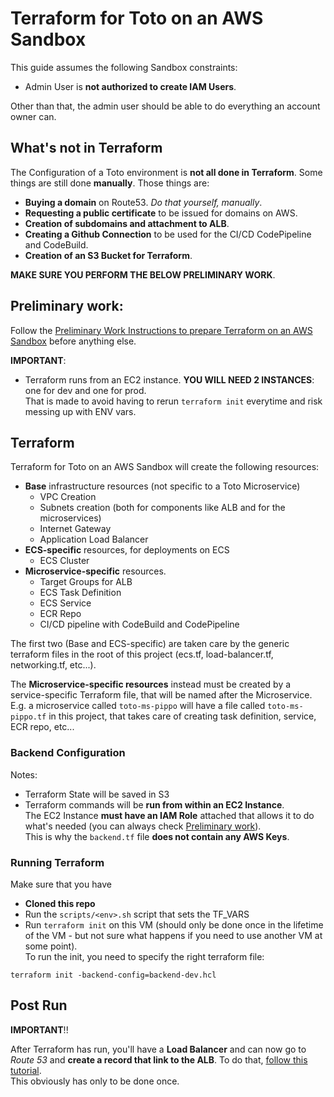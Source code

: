 # Terraform for Toto on an AWS Sandbox

This guide assumes the following Sandbox constraints: 
* Admin User is **not authorized to create IAM Users**.

Other than that, the admin user should be able to do everything an account owner can. 

## What's not in Terraform

The Configuration of a Toto environment is **not all done in Terraform**. Some things are still done **manually**. Those things are: 
* **Buying a domain** on Route53. *Do that yourself, manually*. 
* **Requesting a public certificate** to be issued for domains on AWS. 
* **Creation of subdomains and attachment to ALB**. 
* **Creating a Github Connection** to be used for the CI/CD CodePipeline and CodeBuild.
* **Creation of an S3 Bucket for Terraform**. 

**MAKE SURE YOU PERFORM THE BELOW PRELIMINARY WORK**. 

## Preliminary work: 

Follow the [Preliminary Work Instructions to prepare Terraform on an AWS Sandbox](preliminary.md) before anything else.

**IMPORTANT**: 
* Terraform runs from an EC2 instance. **YOU WILL NEED 2 INSTANCES**: one for dev and one for prod. <br>
That is made to avoid having to rerun `terraform init` everytime and risk messing up with ENV vars.

## Terraform
Terraform for Toto on an AWS Sandbox will create the following resources: 

* **Base** infrastructure resources (not specific to a Toto Microservice)
    * VPC Creation
    * Subnets creation (both for components like ALB and for the microservices)
    * Internet Gateway
    * Application Load Balancer 
* **ECS-specific** resources, for deployments on ECS
    * ECS Cluster
* **Microservice-specific** resources.
    * Target Groups for ALB
    * ECS Task Definition
    * ECS Service
    * ECR Repo
    * CI/CD pipeline with CodeBuild and CodePipeline

The first two (Base and ECS-specific) are taken care by the generic terraform files in the root of this project (ecs.tf, load-balancer.tf, networking.tf, etc...). 

The **Microservice-specific resources** instead must be created by a service-specific Terraform file, that will be named after the Microservice. <br>
E.g. a microservice called `toto-ms-pippo` will have a file called `toto-ms-pippo.tf` in this project, that takes care of creating task definition, service, ECR repo, etc... 


### Backend Configuration
Notes: 
* Terraform State will be saved in S3
* Terraform commands will be **run from within an EC2 Instance**. <br> 
The EC2 Instance **must have an IAM Role** attached that allows it to do what's needed (you can always check [Preliminary work](#preliminary-work)).<br>
This is why the `backend.tf` file **does not contain any AWS Keys**.


### Running Terraform
Make sure that you have 
* **Cloned this repo**
* Run the `scripts/<env>.sh` script that sets the TF_VARS
* Run `terraform init` on this VM (should only be done once in the lifetime of the VM - but not sure what happens if you need to use another VM at some point). <br>
To run the init, you need to specify the right terraform file: 
```
terraform init -backend-config=backend-dev.hcl
```

## Post Run
**IMPORTANT**!!

After Terraform has run, you'll have a **Load Balancer** and can now go to *Route 53* and **create a record that link to the ALB**. To do that, [follow this tutorial](https://github.com/nicolasances/aws-notes/blob/main/docs/own-domain-name-alb.md). <br>
This obviously has only to be done once.